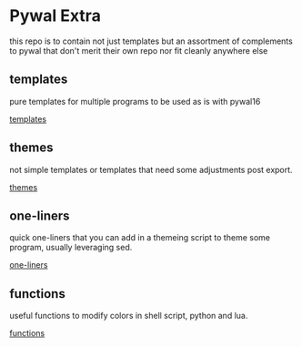 # Pywal Extra

this repo is to contain not just templates but an assortment of complements to pywal that don't merit their own repo nor fit cleanly anywhere else



## templates

pure templates for multiple programs to be used as is with pywal16

[templates](templates/)


## themes

not simple templates or templates that need some adjustments post export.

[themes](themes/)


## one-liners

quick one-liners that you can add in a themeing script to theme some program, usually leveraging sed.

[one-liners](oneliners/README.md)


## functions

useful functions to modify colors in shell script, python and lua.

[functions](functions/)
